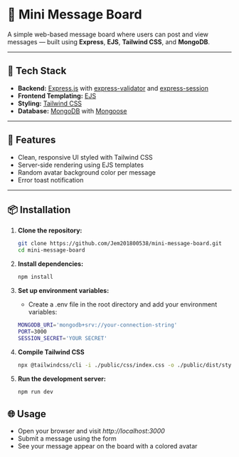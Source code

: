 # 📝 Mini Message Board

A simple web-based message board where users can post and view messages — built using **Express**, **EJS**, **Tailwind CSS**, and **MongoDB**.

---

## 🔧 Tech Stack

- **Backend:** [Express.js](https://expressjs.com/) with [express-validator](https://express-validator.github.io/docs) and [express-session](https://github.com/expressjs/session)
- **Frontend Templating:** [EJS](https://ejs.co/)
- **Styling:** [Tailwind CSS](https://tailwindcss.com/)
- **Database:** [MongoDB](https://www.mongodb.com/) with [Mongoose](https://mongoosejs.com/)

---

## 🚀 Features

- Clean, responsive UI styled with Tailwind CSS
- Server-side rendering using EJS templates
- Random avatar background color per message
- Error toast notification

---

## 📦 Installation

1. **Clone the repository:**
   ```bash
   git clone https://github.com/Jem201800538/mini-message-board.git
   cd mini-message-board
   ```
2. **Install dependencies:**

   ```bash
   npm install
   ```

3. **Set up environment variables:**

   - Create a .env file in the root directory and add your environment variables:

   ```bash
   MONGODB_URI='mongodb+srv://your-connection-string'
   PORT=3000
   SESSION_SECRET='YOUR SECRET'
   ```

4. **Compile Tailwind CSS**
   ```bash
   npx @tailwindcss/cli -i ./public/css/index.css -o ./public/dist/styles.css --watch
   ```
5. **Run the development server:**
   ```bash
   npm run dev
   ```

## 🌐 Usage

- Open your browser and visit _http://localhost:3000_
- Submit a message using the form
- See your message appear on the board with a colored avatar
